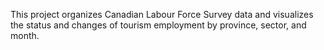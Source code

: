 This project organizes Canadian Labour Force Survey data and visualizes the status and changes of tourism employment by province, sector, and month. 
